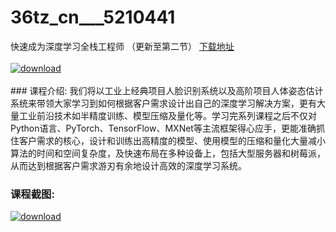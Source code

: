 # 36tz_cn___5210441
快速成为深度学习全栈工程师 （更新至第二节）
[下载地址](http://www.36tz.cn/article/5210441 "下载地址")
<br/></br>[![download](http://36tz.cn/muke_img/2020_02_1-92-300x212.png "下载地址")](http://www.36tz.cn/article/5210441 "下载地址")
<br/></br>### 课程介绍:
我们将以工业上经典项目人脸识别系统以及高阶项目人体姿态估计系统来带领大家学习到如何根据客户需求设计出自己的深度学习解决方案，更有大量工业前沿技术如半精度训练、模型压缩及量化等。学习完系列课程之后不仅对Python语言、PyTorch、TensorFlow、MXNet等主流框架得心应手，更能准确抓住客户需求的核心，设计和训练出高精度的模型、使用模型的压缩和量化大量减小算法的时间和空间复杂度，及快速布局在多种设备上，包括大型服务器和树莓派，从而达到根据客户需求游刃有余地设计高效的深度学习系统。

 
### 课程截图:
[![download](http://36tz.cn/muke_img/2020_02_11-89.png "下载地址")](http://www.36tz.cn/article/5210441 "下载地址")
